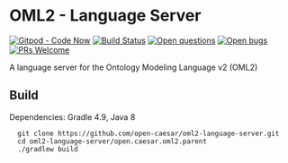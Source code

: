 # OML2 - Language Server 

[![Gitpod - Code Now](https://img.shields.io/badge/Gitpod-code%20now-blue.svg?longCache=true)](https://gitpod.io#https://github.com/open-caesar/oml2-language-server)
[![Build Status](https://travis-ci.org/open-caesar/oml2-language-server.svg?branch=master)](https://travis-ci.org/open-caesar/oml2-language-server)
[![Open questions](https://img.shields.io/badge/Open-questions-lightgrey.svg?style=flat-curved)](https://github.com/open-caesar/oml2-language-server/labels/question)
[![Open bugs](https://img.shields.io/badge/Open-bugs-red.svg?style=flat-curved)](https://github.com/open-caesar/oml2-language-server/labels/bug)
[![PRs Welcome](https://img.shields.io/badge/PRs-welcome-yellowgreen.svg?style=flat-curved)](https://github.com/open-caesar/oml2-language-server/labels/help%20wanted)

A language server for the Ontology Modeling Language v2 (OML2)

## Build

Dependencies: Gradle 4.9, Java 8
```
  git clone https://github.com/open-caesar/oml2-language-server.git
  cd oml2-language-server/open.caesar.oml2.parent
  ./gradlew build
```
